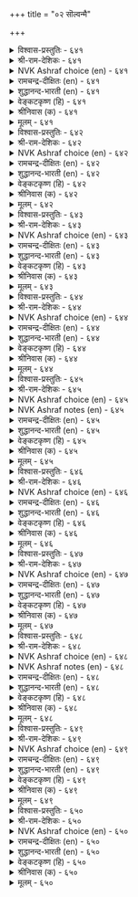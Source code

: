 +++
title = "०२ सॊल्वन्मै"

+++

<details><summary>विश्वास-प्रस्तुतिः - ६४१</summary>

नानलम् ऎऩ्ऩुम् नलऩुडैमै अन्नलम्  
यानलत्तु उळ्ळदूउम् अऩ्ऱु। ६४१  
</details>

<details><summary>श्री-राम-देशिकः - ६४१</summary>

अधिकारः ६५. वाग्मित्वम्  
वाग्मित्वगुणसम्पूर्त्या सचिवः श्रेष्ठ्यमाप्नुयात् ।  
गुणमध्ये विशेषेण वाग्मिता राजते यतः ॥ ६४१॥
</details>

<details><summary>NVK Ashraf choice (en) - ६४१</summary>

०६४१  
Real asset is the gift of speech.  
That gift is a class apart from all other gifts.  
(N.V.K. Ashraf)  
</details>

<details><summary>रामचन्द्र-दीक्षितः (en) - ६४१</summary>

641\. 'nā nalam' eṉṉum nalaṉ uṭaimai; an nalam  
yā nalattu uḷḷatūum aṉṟu.

641\. The virtue of good speech is greater than all the other good qualities found in one.  
</details>

<details><summary>शुद्धानन्द-भारती (en) - ६४१</summary>

1\. நாநலம் என்னும் நலனுடைமை அந்நலம்  
யாநலத்து உள்ளதூஉம் அன்று.  
The goodness called goodness of speech  
Is goodness which nothing can reach.        641  
</details>

<details><summary>वेङ्कटकृष्ण (हि) - ६४१</summary>

641
वाक्‌- शक्ति की संपदा, है मंत्री को श्रेष्ठ ।  
उनके अन्तर्गत नहीं, जो गुण अन्य यथेष्ट ॥
</details>

<details><summary>श्रीनिवास (क) - ६४१</summary>

641. न्यायवादुदन्ने आडुव नालगॆय ऒळ्ळॆय गुणवु मिक्कल्ल गुणगळिन्द विशिष्टवागि निल्लुत्तदॆ.

</details>

<details><summary>मूलम् - ६४१</summary>

नानलम् ऎऩ्ऩुम् नलऩुडैमै अन्नलम्  
यानलत्तु उळ्ळदूउम् अऩ्ऱु। ६४१  
</details>

<details><summary>विश्वास-प्रस्तुतिः - ६४२</summary>

आक्कमुङ् गेडुम् अदऩाल् वरुदलाल्  
कात्तोम्बल् सॊल्लिऩ्कट् चोर्वु। ६४२  
</details>

<details><summary>श्री-राम-देशिकः - ६४२</summary>

वक्तुर्वचनभङ्गयैव यतः स्यातां शुभाशुभे ।  
आलोच्य सावधानेन तस्माद्वाक्यं प्रजुज्यताम् ॥ ६४२॥
</details>

<details><summary>NVK Ashraf choice (en) - ६४२</summary>

०६४२  
Speech can both make and mar,  
And hence guard it from negligence. *  
(P.S. Sundaram)  
</details>

<details><summary>रामचन्द्र-दीक्षितः (en) - ६४२</summary>

642\. ākkamum, kēṭum, ataṉāl varutalāl,  
kāttu ōmpal, colliṉkaṇ cōrvu.

642\. As I both prosperity and ruin are caused by words, a minister must guard against imperfection in his speech.  
</details>

<details><summary>शुद्धानन्द-भारती (en) - ६४२</summary>

2\. ஆக்கமுங் கேடும் அதனால் வருதலால்  
காத்தோம்பல் சொல்லின்கண் சோர்வு.  
Since gain or ruin speeches bring  
Guard against the slips of tongue.        642  
</details>

<details><summary>वेङ्कटकृष्ण (हि) - ६४२</summary>

642
अपनी वाणी ही रही, लाभ- हानि का मूल ।  
इससे रहना सजग़ हो, न हो बोलते भूल ॥
</details>

<details><summary>श्रीनिवास (क) - ६४२</summary>

642. आदुव मातिन बलदिन्द, सिरियू, केडू बरुवुदरिन्द, तानाडुव मातिनल्लि तप्पु सम्भविसदन्तॆ (ऎच्चरिकॆयिन्द)
कादु कॊळ्ळबेकु.

</details>

<details><summary>मूलम् - ६४२</summary>

आक्कमुङ् गेडुम् अदऩाल् वरुदलाल्  
कात्तोम्बल् सॊल्लिऩ्कट् चोर्वु। ६४२  
</details>

<details><summary>विश्वास-प्रस्तुतिः - ६४३</summary>

केट्टार्प् पिणिक्कुम् तगैयवाय्क् केळारुम्  
वेट्प मॊऴिवदाम् सॊल्। ६४३  
</details>

<details><summary>श्री-राम-देशिकः - ६४३</summary>

यद्वचः श्रुतमात्रेण जनानावर्जयेद् गुणैः ।  
अश्रुतानां च शुश्रूषा भवेत् तत्तात्त्विकं वच ॥ ६४३॥
</details>

<details><summary>NVK Ashraf choice (en) - ६४३</summary>

०६४३  
A speech should hold fast the convinced  
And be pleasing even to the unconvinced.  
(C. Rajagopalachari)  
</details>

<details><summary>रामचन्द्र-दीक्षितः (en) - ६४३</summary>

643\. kēṭṭārp piṇikkum takai avāy, kēḷārum  
vēṭpa, moḻivatu ām-col.

643\. The minister must use such words as have the effect of strengthening the approval of those who agree and differ.  
</details>

<details><summary>शुद्धानन्द-भारती (en) - ६४३</summary>

3\. கேட்டார்ப் பிணிக்குந் தகையவாய்க் கோளாரும்  
வேட்ப மொழிவதாஞ் சொல்.  
A speech is speech that holds ears  
And attracts ev'n those that are averse.        643  
</details>

<details><summary>वेङ्कटकृष्ण (हि) - ६४३</summary>

643
जो सुनते वश में पडे, भाषण वही समर्थ ।  
वे भी जो सुनते नहीं, चाहें गुण के अर्थ ॥
</details>

<details><summary>श्रीनिवास (क) - ६४३</summary>

643. नुडियुवाग केळिदवरन्नु वशपडिसिकॊण्डु, हिरिमॆयुळ्ळवागि केळलिच्छिसदवरन्नु केळलु इष्टपडुवन्तॆ
मातनाडुवुदु मातिन बल्मॆयॆनिसुवुदु.

</details>

<details><summary>मूलम् - ६४३</summary>

केट्टार्प् पिणिक्कुम् तगैयवाय्क् केळारुम्  
वेट्प मॊऴिवदाम् सॊल्। ६४३  
</details>

<details><summary>विश्वास-प्रस्तुतिः - ६४४</summary>

तिऱऩऱिन्दु सॊल्लुग सॊल्लै अऱऩुम्  
पॊरुळुम् अदऩिऩूउङ्गु इल्। ६४४  
</details>

<details><summary>श्री-राम-देशिकः - ६४४</summary>

वक्तृश्रोत्रोर्मनस्तत्त्वं ज्ञात्वा वचनमुच्यताम् ।  
तादृग्वचःप्रयोगेण धर्मार्थौ भुवि सिद्धयतः ॥ ६४४॥
</details>

<details><summary>NVK Ashraf choice (en) - ६४४</summary>

०६४४  
Speak to the capacity of the audience.  
Nothing more virtuous or valuable than this. *  
(Satguru Subramuniyaswami), (C. Rajagopalachari)  
</details>

<details><summary>रामचन्द्र-दीक्षितः (en) - ६४४</summary>

644\. tiṟaṉ aṟintu colluka, collai; aṟaṉum  
poruḷum ataṉiṉ ūṅku il.

644\. Speak having regard to one’s capacity to listen; for there is no greater virtue nor wealth than that.  
</details>

<details><summary>शुद्धानन्द-भारती (en) - ६४४</summary>

4\. திறனறிந்து சொல்லுக சொல்லை அறனும்  
பொருளும் அதனினூஉங்கு இல்.  
Weigh thy words and speak; because  
No wealth or virtue words surpass.        644  
</details>

<details><summary>वेङ्कटकृष्ण (हि) - ६४४</summary>

644
शक्ति समझ कर चाहिये, करना शब्द प्रयोग ।  
इससे बढ़ कर है नहीं, धर्म अर्थ का योग ॥
</details>

<details><summary>श्रीनिवास (क) - ६४४</summary>

644. मातिन गुणवरितुआडबेकु; आ रीतिय मातिन बल्मॆगिन्त मिगिलाद धर्मवागली, सिरियागली इल्ल.

</details>

<details><summary>मूलम् - ६४४</summary>

तिऱऩऱिन्दु सॊल्लुग सॊल्लै अऱऩुम्  
पॊरुळुम् अदऩिऩूउङ्गु इल्। ६४४  
</details>

<details><summary>विश्वास-प्रस्तुतिः - ६४५</summary>

सॊल्लुग सॊल्लैप् पिऱिदोर्सॊल् अच्चॊल्लै  
वॆल्लुञ्जॊल् इऩ्मै अऱिन्दु। ६४५  
</details>

<details><summary>श्री-राम-देशिकः - ६४५</summary>

विवक्षा ते यदि भवेदुच्यतां तादृशं वच ।  
इतरेषां वचोभिश्च यज्जेतुं नैव शक्यते ॥ ६४५॥
</details>

<details><summary>NVK Ashraf choice (en) - ६४५</summary>

०६४५  
Utter not a word without making sure  
There is no other word to beat it.  
(S. Maharajan)  
</details>

<details><summary>NVK Ashraf notes (en) - ६४५</summary>

६४५. A short and crisp translation but not close to original: "One must speak only after considering possible counter arguments" - (K. Krishnaswamy & Vijaya Ramkumar)
</details>

<details><summary>रामचन्द्र-दीक्षितः (en) - ६४५</summary>

645\. colluka collai-piṟitu ōr col ac collai  
vellum col iṉmai aṟintu.

645\. Speak out what you have to say only after knowing that your own argument will not be turned against you.  
</details>

<details><summary>शुद्धानन्द-भारती (en) - ६४५</summary>

5\. சொல்லுக சொல்லைப் பிறிதோர்சொல் அச்சொல்லை  
வெல்லுஞ்சொல் இன்மை அறிந்து  
Speak out thy world so that no word  
Can win it and say untoward.        645  
</details>

<details><summary>वेङ्कटकृष्ण (हि) - ६४५</summary>

645
बात बताना जान यह, अन्य न कोई बात ।  
ऐसी जो उस बात को, कर सकती है मात ॥
</details>

<details><summary>श्रीनिवास (क) - ६४५</summary>

645. बेरॊब्बरु तम्म मातन्नु ऎदुराडि गॆल्ललाररु ऎम्बुदन्नु अरितुकॊण्डे हेळबेकॆनिसिद मातन्नु आडबेकु.

</details>

<details><summary>मूलम् - ६४५</summary>

सॊल्लुग सॊल्लैप् पिऱिदोर्सॊल् अच्चॊल्लै  
वॆल्लुञ्जॊल् इऩ्मै अऱिन्दु। ६४५  
</details>

<details><summary>विश्वास-प्रस्तुतिः - ६४६</summary>

वेट्पत्ताञ् जॊल्लिप् पिऱर्सॊल् पयऩ्कोडल्  
माट्चियिऩ् मासऱ्ऱार् कोळ्। ६४६  
</details>

<details><summary>श्री-राम-देशिकः - ६४६</summary>

मनोऽनुकूलमन्येषामुक्तवा तेषां वचस्यपि ।  
त्यक्तवा दोषान् भावमात्रग्रहणं मन्त्रिणां गुणः ॥ ६४६॥
</details>

<details><summary>NVK Ashraf choice (en) - ६४६</summary>

०६४६  
To speak as desired and gain from what others say  
Is the hallmark of spotless men. *  
(P.S. Sundaram), (N.V.K. Ashraf)  
</details>

<details><summary>रामचन्द्र-दीक्षितः (en) - ६४६</summary>

646\. vēṭpat tām colli, piṟar col payaṉ kōṭal  
māṭciyiṉ mācu aṟṟār kōḷ.

646\. A good minister wins the approval of the listener by persuasive speech.  
</details>

<details><summary>शुद्धानन्द-भारती (en) - ६४६</summary>

6\. வேட்பத்தாஞ் சொல்லிப் பிறர்சொல் பயன்கோடல்  
மாட்சியின் மாசற்றார் கோள்.  
Spotless men speak what is sweet  
And grasp in others what is meet.        646  
</details>

<details><summary>वेङ्कटकृष्ण (हि) - ६४६</summary>

646
सारग्रहण पर-वचन का, स्वयं करे प्रिय बात ।  
निर्मल गुणयुत सचिव में, है यह गुण विख्यात ॥
</details>

<details><summary>श्रीनिवास (क) - ६४६</summary>

646. इतररु केळलु इष्टपडुवन्तॆ तावु नुडिदु, इतररु आडिद मातिन प्रयोजनवन्नु परिशीलिसि स्वीकरिसुवुदु
मन्त्रिगुणद हिरिमॆयल्लि दोषविल्लदवर अभिमतवॆनिसुवुदु.

</details>

<details><summary>मूलम् - ६४६</summary>

वेट्पत्ताञ् जॊल्लिप् पिऱर्सॊल् पयऩ्कोडल्  
माट्चियिऩ् मासऱ्ऱार् कोळ्। ६४६  
</details>

<details><summary>विश्वास-प्रस्तुतिः - ६४७</summary>

सॊलल्वल्लऩ् सोर्विलऩ् अञ्जाऩ् अवऩै  
इगल्वॆल्लल् यार्क्कुम् अरिदु। ६४७  
</details>

<details><summary>श्री-राम-देशिकः - ६४७</summary>

वादे कस्तं जेतुमिशः परमानसरञ्जकम् ।  
विस्मृत्या रहितं धीरं वाक्यं यः समुदीरयेत् ॥ ६४७॥
</details>

<details><summary>NVK Ashraf choice (en) - ६४७</summary>

०६४७  
An eloquent, tireless and fearless speaker  
Can rarely be prevailed upon by any one.  
(N.V.K. Ashraf)  
</details>

<details><summary>रामचन्द्र-दीक्षितः (en) - ६४७</summary>

647\. colal vallaṉ, cōrvu ilaṉ, añcāṉ, avaṉai  
ikal vellal yārkkum aritu.

647\. A clever speaker is neither tired nor fearful; none can defeat him in a debate.  
</details>

<details><summary>शुद्धानन्द-भारती (en) - ६४७</summary>

7\. சொலல்வல்லன் சோர்விலன் அஞ்சான் அவனை  
இகல்வெல்லல் யார்க்கும் அரிது.  
No foe defies the speaker clear  
Flawless, puissant, and free from fear.        647  
</details>

<details><summary>वेङ्कटकृष्ण (हि) - ६४७</summary>

647
भाषण-पटु, निर्भय तथा, रहता जो अश्रान्त ।  
उसपर जय प्रतिवाद में, पाना कठिन नितान्त ॥
</details>

<details><summary>श्रीनिवास (क) - ६४७</summary>

647. मातु बल्लवनू, ज्ञापकशक्तियुळ्ळवनू, निर्भीतनू आदवनन्नु ऎदुरिसि गॆल्लुवुदु यारिगू असाध्य.

</details>

<details><summary>मूलम् - ६४७</summary>

सॊलल्वल्लऩ् सोर्विलऩ् अञ्जाऩ् अवऩै  
इगल्वॆल्लल् यार्क्कुम् अरिदु। ६४७  
</details>

<details><summary>विश्वास-प्रस्तुतिः - ६४८</summary>

विरैन्दु तॊऴिल्गेट्कुम् ञालम् निरन्दिऩिदु  
सॊल्लुदल् वल्लार्प् पॆऱिऩ्। ६४८  
</details>

<details><summary>श्री-राम-देशिकः - ६४८</summary>

नानार्थानानुपूर्व्येण सग्रथ्य मधुरं वचः ।  
प्रयुञ्जानस्य वचनं लोको गृह्णाति सादरम् ॥ ६४८॥
</details>

<details><summary>NVK Ashraf choice (en) - ६४८</summary>

०६४८  
The world will rush and listen to those  
Who can to speak orderly and pleasingly.  
(P.S. Sundaram), (N.V.K. Ashraf)  
</details>

<details><summary>NVK Ashraf notes (en) - ६४८</summary>

६४८. An interesting alternate translation: "Swiftly will the world gather around men who can speak weighty themes in lighter vein" - (G.U. Pope), (N.V.K. Ashraf)
</details>

<details><summary>रामचन्द्र-दीक्षितः (en) - ६४८</summary>

648\. viraintu toḻil kēṭkum ñālam-nirantu iṉitu  
collutal vallārp peṟiṉ.

648\. Cogent reasoning and soft speech can bring the people over to one’s side.  
</details>

<details><summary>शुद्धानन्द-भारती (en) - ६४८</summary>

8\. விரைந்து தொழில்கேட்கும் ஞாலம் நிரந்தினிது  
சொல்லுதல் வல்லார்ப் பெறின்.  
The world will quickly carry out  
The words of counsellors astute.        648  
</details>

<details><summary>वेङ्कटकृष्ण (हि) - ६४८</summary>

648
भाषण- पटु जो ढंग से, करता मीठी बात ।  
यदि पाये तो जगत झट, माने उसकी बात ॥
</details>

<details><summary>श्रीनिवास (क) - ६४८</summary>

648. मातुगळन्नु जाण्मॆयिन्द पोणिसि इनिदागि मातनाड बल्लवरन्नु पडॆदल्लि लोकवु कोडले अवरु हेळिदन्तॆ
केळुवुदु.

</details>

<details><summary>मूलम् - ६४८</summary>

विरैन्दु तॊऴिल्गेट्कुम् ञालम् निरन्दिऩिदु  
सॊल्लुदल् वल्लार्प् पॆऱिऩ्। ६४८  
</details>

<details><summary>विश्वास-प्रस्तुतिः - ६४९</summary>

पलसॊल्लक् कामुऱुवर् मऩ्ऱमा सऱ्ऱ  
सिलसॊल्लल् तेऱ्ऱा तवर्। ६४९  
</details>

<details><summary>श्री-राम-देशिकः - ६४९</summary>

निर्दुष्टं सार्थकं वाक्यं ये न जानन्ति भाषितुम् ।  
वाक्यजालमनुस्यूतं वक्तुमेव हि ते क्षमाः ॥ ६४९॥
</details>

<details><summary>NVK Ashraf choice (en) - ६४९</summary>

०६४९  
Those fond of talking much  
Cannot be brief and faultless.  
(P.S. Sundaram)  
</details>

<details><summary>रामचन्द्र-दीक्षितः (en) - ६४९</summary>

649\. pala collak kāmuṟuvar maṉṟa- mācu aṟṟa  
cila collal tēṟṟātavar.

649\. Those who cannot say a few words correctly will evince a desire to speak much.  
</details>

<details><summary>शुद्धानन्द-भारती (en) - ६४९</summary>

9\. பலசொல்லக் காமுறுவர் மன்றமா சற்ற  
சிலசொல்லல் தேற்றா தவர்.  
They overspeak who do not seek  
A few and flawless words to speak.        649  
</details>

<details><summary>वेङ्कटकृष्ण (हि) - ६४९</summary>

649
थोडे बचन दोष रहित, कहने में असमर्थ ।  
निश्चय वे हैं चाहते, बहुत बोलना व्यर्थ ॥
</details>

<details><summary>श्रीनिवास (क) - ६४९</summary>

649. लोपविल्लद कॆलवॆ मातुगळन्नु आडलु अरियदवरु सहजवागिये (व्यर्थवाद) हलवु मातुगळन्नु
आडबयसुवरु.

</details>

<details><summary>मूलम् - ६४९</summary>

पलसॊल्लक् कामुऱुवर् मऩ्ऱमा सऱ्ऱ  
सिलसॊल्लल् तेऱ्ऱा तवर्। ६४९  
</details>

<details><summary>विश्वास-प्रस्तुतिः - ६५०</summary>

इण्रुऴ्त्तुम् नाऱा मलरऩैयर् कऱ्ऱतु  
उणर विरित्तुरैया तार्। ६५०  
</details>

<details><summary>श्री-राम-देशिकः - ६५०</summary>

अधीतग्रन्थमन्येषां ये बोधयितुमक्षमाः ।  
निर्गन्धफुल्लकुसुमैः ते भजन्ते समानताम् ॥ ६५०॥
</details>

<details><summary>NVK Ashraf choice (en) - ६५०</summary>

०६५०  
Those who can't express what they have learnt  
Are a bunch of flowers without scent. *  
( Shuddhananda Bharatiar)  
</details>

<details><summary>रामचन्द्र-दीक्षितः (en) - ६५०</summary>

650\. iṇar ūḻttum nāṟā malar aṉaiyar-kaṟṟatu  
uṇara virittu uraiyātār.

650\. Those who cannot explain well what they have learnt resemble the odourless flowers with their petals open.  
</details>

<details><summary>शुद्धानन्द-भारती (en) - ६५०</summary>

10\. இணரூழ்த்தும் நாறா மலரனையர் கற்றது  
உணர விரித்துரையா தார்.  
Who can't express what they have learnt  
Are bunch of flowers not fragrant.        650  
</details>

<details><summary>वेङ्कटकृष्ण (हि) - ६५०</summary>

650
पठित ग्रन्थ व्याख्या सहित, प्रवचन में असमर्थ ।  
खिला किन्तु खुशबू रहित, पुष्य-गुच्छ सम व्यर्थ ॥
</details>

<details><summary>श्रीनिवास (क) - ६५०</summary>

650. तावु (ग्रन्थगळिन्द) कलितुदन्नु (इतररु) तिळियुवन्तॆ विशदवागि व्यक्तगॊळिसलारदवरु गॊञ्चलु गॊञ्चलागि
अरळियू, परिमळवन्नु बीरद हूवुगळन्नु होलुवरु.
</details>

<details><summary>मूलम् - ६५०</summary>

इण्रुऴ्त्तुम् नाऱा मलरऩैयर् कऱ्ऱतु  
उणर विरित्तुरैया तार्। ६५०  
</details>

